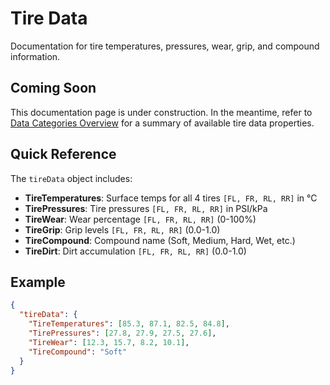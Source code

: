 # Tire Data

Documentation for tire temperatures, pressures, wear, grip, and compound information.

## Coming Soon

This documentation page is under construction. In the meantime, refer to [Data Categories Overview](DATA-CATEGORIES.md) for a summary of available tire data properties.

## Quick Reference

The `tireData` object includes:
- **TireTemperatures**: Surface temps for all 4 tires `[FL, FR, RL, RR]` in °C
- **TirePressures**: Tire pressures `[FL, FR, RL, RR]` in PSI/kPa
- **TireWear**: Wear percentage `[FL, FR, RL, RR]` (0-100%)
- **TireGrip**: Grip levels `[FL, FR, RL, RR]` (0.0-1.0)
- **TireCompound**: Compound name (Soft, Medium, Hard, Wet, etc.)
- **TireDirt**: Dirt accumulation `[FL, FR, RL, RR]` (0.0-1.0)

## Example
```json
{
  "tireData": {
    "TireTemperatures": [85.3, 87.1, 82.5, 84.8],
    "TirePressures": [27.8, 27.9, 27.5, 27.6],
    "TireWear": [12.3, 15.7, 8.2, 10.1],
    "TireCompound": "Soft"
  }
}
```
